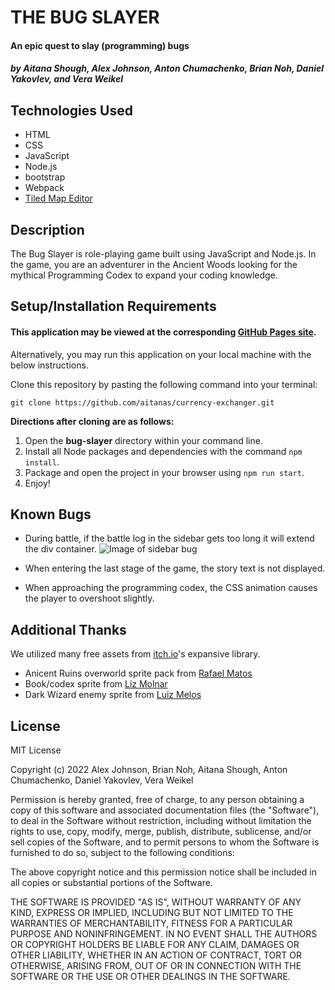 # THE BUG SLAYER

#### An epic quest to slay (programming) bugs
##### by Aitana Shough, Alex Johnson, Anton Chumachenko, Brian Noh, Daniel Yakovlev, and Vera Weikel

## Technologies Used

* HTML
* CSS
* JavaScript
* Node.js
* bootstrap
* Webpack
* [Tiled Map Editor](https://www.mapeditor.org/)

## Description

The Bug Slayer is role-playing game built using JavaScript and Node.js. In the game, you are an adventurer in the Ancient Woods looking for the mythical Programming Codex to expand your coding knowledge. 

## Setup/Installation Requirements

#### This application may be viewed at the corresponding [GitHub Pages site](https://aitanas.github.io/bug-slayer/).

Alternatively, you may run this application on your local machine with the below instructions.

Clone this repository by pasting the following command into your terminal:
```
git clone https://github.com/aitanas/currency-exchanger.git
```
**Directions after cloning are as follows:**
1. Open the **bug-slayer** directory within your command line.
2. Install all Node packages and dependencies with the command `npm install`.
3. Package and open the project in your browser using `npm run start`.
4. Enjoy!

## Known Bugs

* During battle, if the battle log in the sidebar gets too long it will extend the div container.
![Image of sidebar bug](https://cdn.discordapp.com/attachments/718269322786635776/1048008124373672066/image.png)

* When entering the last stage of the game, the story text is not displayed.

* When approaching the programming codex, the CSS animation causes the player to overshoot slightly.

## Additional Thanks

We utilized many free assets from [itch.io](https://itch.io/game-assets/free/genre-rpg)'s expansive library. 
* Anicent Ruins overworld sprite pack from [Rafael Matos](https://rafaelmatos.itch.io/epic-rpg-world-pack-free-demo-ancient-ruins)
* Book/codex sprite from [Liz Molnar](https://raventale.itch.io/daily-doodles-pixelart-asset-pack)
* Dark Wizard enemy sprite from [Luiz Melos](https://luizmelo.itch.io/evil-wizard-2)

## License
MIT License

Copyright (c) 2022 Alex Johnson, Brian Noh, Aitana Shough, Anton Chumachenko, Daniel Yakovlev, Vera Weikel

Permission is hereby granted, free of charge, to any person obtaining a copy
of this software and associated documentation files (the "Software"), to deal
in the Software without restriction, including without limitation the rights
to use, copy, modify, merge, publish, distribute, sublicense, and/or sell
copies of the Software, and to permit persons to whom the Software is
furnished to do so, subject to the following conditions:

The above copyright notice and this permission notice shall be included in all
copies or substantial portions of the Software.

THE SOFTWARE IS PROVIDED "AS IS", WITHOUT WARRANTY OF ANY KIND, EXPRESS OR IMPLIED, 
INCLUDING BUT NOT LIMITED TO THE WARRANTIES OF MERCHANTABILITY, FITNESS FOR A PARTICULAR 
PURPOSE AND NONINFRINGEMENT. IN NO EVENT SHALL THE AUTHORS OR COPYRIGHT HOLDERS 
BE LIABLE FOR ANY CLAIM, DAMAGES OR OTHER LIABILITY, WHETHER IN AN ACTION OF CONTRACT,
TORT OR OTHERWISE, ARISING FROM, OUT OF OR IN CONNECTION WITH THE SOFTWARE OR THE USE
OR OTHER DEALINGS IN THE SOFTWARE.